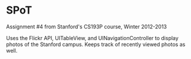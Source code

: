 SPoT
==========

Assignment #4 from Stanford's CS193P course, Winter 2012-2013

Uses the Flickr API, UITableView, and UINavigationController to display photos of the Stanford campus. Keeps track of recently viewed photos as well.
